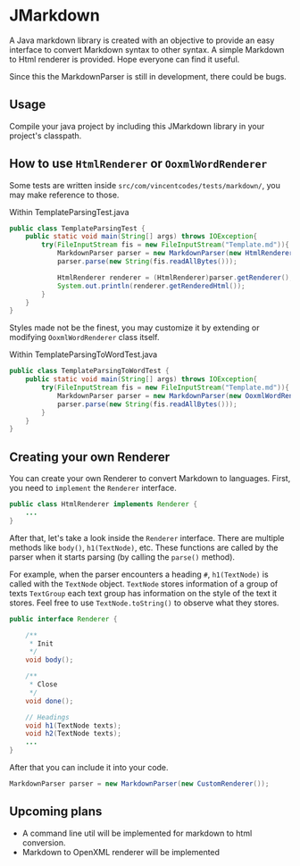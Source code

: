 # JMarkdown

A Java markdown library is created with an objective to provide an easy interface to convert Markdown syntax to other syntax. A simple Markdown to Html renderer is provided. Hope everyone can find it useful.

Since this the MarkdownParser is still in development, there could be bugs.

## Usage

Compile your java project by including this JMarkdown library in your project's classpath.

## How to use `HtmlRenderer` or `OoxmlWordRenderer`

Some tests are written inside `src/com/vincentcodes/tests/markdown/`, you may make reference to those.

Within TemplateParsingTest.java
```java
public class TemplateParsingTest {
    public static void main(String[] args) throws IOException{
        try(FileInputStream fis = new FileInputStream("Template.md")){
            MarkdownParser parser = new MarkdownParser(new HtmlRenderer());
            parser.parse(new String(fis.readAllBytes()));

            HtmlRenderer renderer = (HtmlRenderer)parser.getRenderer();
            System.out.println(renderer.getRenderedHtml());
        }
    }
}
```

Styles made not be the finest, you may customize it by extending or modifying `OoxmlWordRenderer` class itself.

Within TemplateParsingToWordTest.java
```java
public class TemplateParsingToWordTest {
    public static void main(String[] args) throws IOException{
        try(FileInputStream fis = new FileInputStream("Template.md")){
            MarkdownParser parser = new MarkdownParser(new OoxmlWordRenderer(new File("out.docx"), new File("TemplateWithThemes.docx")));
            parser.parse(new String(fis.readAllBytes()));
        }
    }
}
```

## Creating your own Renderer

You can create your own Renderer to convert Markdown to languages. First, you need to `implement` the `Renderer` interface.

```java
public class HtmlRenderer implements Renderer {
    ...
}
```

After that, let's take a look inside the `Renderer` interface. There are multiple methods like `body()`, `h1(TextNode)`, etc. These functions are called by the parser when it starts parsing (by calling the `parse()` method). 

For example, when the parser encounters a heading `#`, `h1(TextNode)` is called with the `TextNode` object. `TextNode` stores information of a group of texts `TextGroup` each text group has information on the style of the text it stores. Feel free to use `TextNode.toString()` to observe what they stores.

```java
public interface Renderer {

    /**
     * Init
     */
    void body();

    /**
     * Close
     */
    void done();

    // Headings
    void h1(TextNode texts);
    void h2(TextNode texts);
    ...
}
```

After that you can include it into your code.

```java
MarkdownParser parser = new MarkdownParser(new CustomRenderer());
```

## Upcoming plans

- A command line util will be implemented for markdown to html conversion.
- Markdown to OpenXML renderer will be implemented